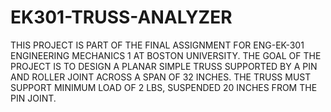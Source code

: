 # EK301-TRUSS-ANALYZER

THIS PROJECT IS PART OF THE FINAL ASSIGNMENT FOR ENG-EK-301 ENGINEERING MECHANICS 1 AT BOSTON UNIVERSITY. THE GOAL OF THE PROJECT IS TO DESIGN A PLANAR SIMPLE TRUSS SUPPORTED BY A PIN AND ROLLER JOINT ACROSS A SPAN OF 32 INCHES. THE TRUSS MUST SUPPORT MINIMUM LOAD OF 2 LBS, SUSPENDED 20 INCHES FROM THE PIN JOINT.
